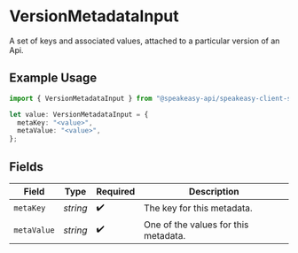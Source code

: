 # VersionMetadataInput

A set of keys and associated values, attached to a particular version of an Api.

## Example Usage

```typescript
import { VersionMetadataInput } from "@speakeasy-api/speakeasy-client-sdk-typescript/sdk/models/shared";

let value: VersionMetadataInput = {
  metaKey: "<value>",
  metaValue: "<value>",
};
```

## Fields

| Field                                | Type                                 | Required                             | Description                          |
| ------------------------------------ | ------------------------------------ | ------------------------------------ | ------------------------------------ |
| `metaKey`                            | *string*                             | :heavy_check_mark:                   | The key for this metadata.           |
| `metaValue`                          | *string*                             | :heavy_check_mark:                   | One of the values for this metadata. |